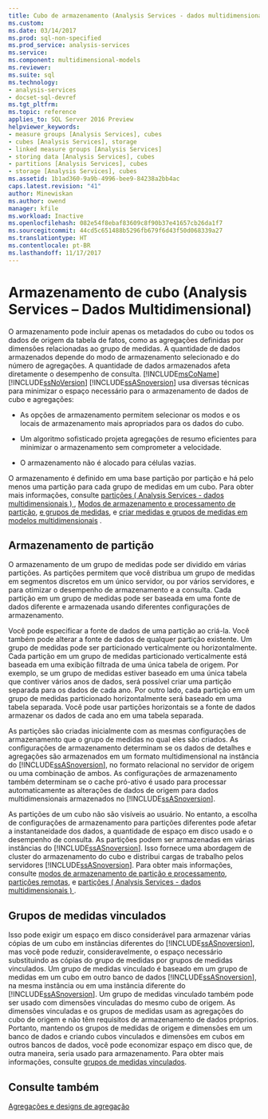 ```yaml
---
title: Cubo de armazenamento (Analysis Services - dados multidimensionais) | Microsoft Docs
ms.custom: 
ms.date: 03/14/2017
ms.prod: sql-non-specified
ms.prod_service: analysis-services
ms.service: 
ms.component: multidimensional-models
ms.reviewer: 
ms.suite: sql
ms.technology:
- analysis-services
- docset-sql-devref
ms.tgt_pltfrm: 
ms.topic: reference
applies_to: SQL Server 2016 Preview
helpviewer_keywords:
- measure groups [Analysis Services], cubes
- cubes [Analysis Services], storage
- linked measure groups [Analysis Services]
- storing data [Analysis Services], cubes
- partitions [Analysis Services], cubes
- storage [Analysis Services], cubes
ms.assetid: 1b1ad360-9a9b-4996-bee9-84238a2bb4ac
caps.latest.revision: "41"
author: Minewiskan
ms.author: owend
manager: kfile
ms.workload: Inactive
ms.openlocfilehash: 082e54f8ebaf83609c8f90b37e41657cb26da1f7
ms.sourcegitcommit: 44cd5c651488b5296fb679f6d43f50d068339a27
ms.translationtype: HT
ms.contentlocale: pt-BR
ms.lasthandoff: 11/17/2017
---
```

# <a name="cube-storage-analysis-services---multidimensional-data"></a>Armazenamento de cubo (Analysis Services – Dados Multidimensional)
  O armazenamento pode incluir apenas os metadados do cubo ou todos os dados de origem da tabela de fatos, como as agregações definidas por dimensões relacionadas ao grupo de medidas. A quantidade de dados armazenados depende do modo de armazenamento selecionado e do número de agregações. A quantidade de dados armazenados afeta diretamente o desempenho de consulta. [!INCLUDE[msCoName](../../includes/msconame-md.md)][!INCLUDE[ssNoVersion](../../includes/ssnoversion-md.md)] [!INCLUDE[ssASnoversion](../../includes/ssasnoversion-md.md)] usa diversas técnicas para minimizar o espaço necessário para o armazenamento de dados de cubo e agregações:  
  
-   As opções de armazenamento permitem selecionar os modos e os locais de armazenamento mais apropriados para os dados do cubo.  
  
-   Um algoritmo sofisticado projeta agregações de resumo eficientes para minimizar o armazenamento sem comprometer a velocidade.  
  
-   O armazenamento não é alocado para células vazias.  
  
 O armazenamento é definido em uma base partição por partição e há pelo menos uma partição para cada grupo de medidas em um cubo. Para obter mais informações, consulte [partições &#40; Analysis Services - dados multidimensionais &#41; ](../../analysis-services/multidimensional-models-olap-logical-cube-objects/partitions-analysis-services-multidimensional-data.md), [Modos de armazenamento e processamento de partição](../../analysis-services/multidimensional-models-olap-logical-cube-objects/partitions-partition-storage-modes-and-processing.md), [e grupos de medidas](../../analysis-services/multidimensional-models/measures-and-measure-groups.md), e [criar medidas e grupos de medidas em modelos multidimensionais](../../analysis-services/multidimensional-models/create-measures-and-measure-groups-in-multidimensional-models.md) .  
  
## <a name="partition-storage"></a>Armazenamento de partição   
 O armazenamento de um grupo de medidas pode ser dividido em várias partições. As partições permitem que você distribua um grupo de medidas em segmentos discretos em um único servidor, ou por vários servidores, e para otimizar o desempenho de armazenamento e a consulta. Cada partição em um grupo de medidas pode ser baseada em uma fonte de dados diferente e armazenada usando diferentes configurações de armazenamento.  
  
 Você pode especificar a fonte de dados de uma partição ao criá-la. Você também pode alterar a fonte de dados de qualquer partição existente. Um grupo de medidas pode ser particionado verticalmente ou horizontalmente. Cada partição em um grupo de medidas particionado verticalmente está baseada em uma exibição filtrada de uma única tabela de origem. Por exemplo, se um grupo de medidas estiver baseado em uma única tabela que contiver vários anos de dados, será possível criar uma partição separada para os dados de cada ano. Por outro lado, cada partição em um grupo de medidas particionado horizontalmente será baseado em uma tabela separada. Você pode usar partições horizontais se a fonte de dados armazenar os dados de cada ano em uma tabela separada.  
  
 As partições são criadas inicialmente com as mesmas configurações de armazenamento que o grupo de medidas no qual eles são criados. As configurações de armazenamento determinam se os dados de detalhes e agregações são armazenados em um formato multidimensional na instância do [!INCLUDE[ssASnoversion](../../includes/ssasnoversion-md.md)], no formato relacional no servidor de origem ou uma combinação de ambos. As configurações de armazenamento também determinam se o cache pró-ativo é usado para processar automaticamente as alterações de dados de origem para dados multidimensionais armazenados no [!INCLUDE[ssASnoversion](../../includes/ssasnoversion-md.md)].  
  
 As partições de um cubo não são visíveis ao usuário. No entanto, a escolha de configurações de armazenamento para partições diferentes pode afetar a instantaneidade dos dados, a quantidade de espaço em disco usado e o desempenho de consulta. As partições podem ser armazenadas em várias instâncias do [!INCLUDE[ssASnoversion](../../includes/ssasnoversion-md.md)]. Isso fornece uma abordagem de cluster do armazenamento do cubo e distribui cargas de trabalho pelos servidores [!INCLUDE[ssASnoversion](../../includes/ssasnoversion-md.md)]. Para obter mais informações, consulte [modos de armazenamento de partição e processamento](../../analysis-services/multidimensional-models-olap-logical-cube-objects/partitions-partition-storage-modes-and-processing.md), [partições remotas](../../analysis-services/multidimensional-models-olap-logical-cube-objects/partitions-remote-partitions.md), e [partições &#40; Analysis Services - dados multidimensionais &#41; ](../../analysis-services/multidimensional-models-olap-logical-cube-objects/partitions-analysis-services-multidimensional-data.md).  
  
## <a name="linked-measure-groups"></a>Grupos de medidas vinculados  
 Isso pode exigir um espaço em disco considerável para armazenar várias cópias de um cubo em instâncias diferentes do [!INCLUDE[ssASnoversion](../../includes/ssasnoversion-md.md)], mas você pode reduzir, consideravelmente, o espaço necessário substituindo as cópias do grupo de medidas por grupos de medidas vinculados. Um grupo de medidas vinculado é baseado em um grupo de medidas em um cubo em outro banco de dados [!INCLUDE[ssASnoversion](../../includes/ssasnoversion-md.md)], na mesma instância ou em uma instância diferente do [!INCLUDE[ssASnoversion](../../includes/ssasnoversion-md.md)]. Um grupo de medidas vinculado também pode ser usado com dimensões vinculadas do mesmo cubo de origem. As dimensões vinculadas e os grupos de medidas usam as agregações do cubo de origem e não têm requisitos de armazenamento de dados próprios. Portanto, mantendo os grupos de medidas de origem e dimensões em um banco de dados e criando cubos vinculados e dimensões em cubos em outros bancos de dados, você pode economizar espaço em disco que, de outra maneira, seria usado para armazenamento. Para obter mais informações, consulte [grupos de medidas vinculados](../../analysis-services/multidimensional-models/linked-measure-groups.md).  
  
## <a name="see-also"></a>Consulte também  
 [Agregações e designs de agregação](../../analysis-services/multidimensional-models-olap-logical-cube-objects/aggregations-and-aggregation-designs.md)  
  
  
